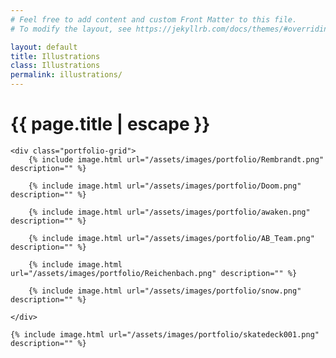```yaml
---
# Feel free to add content and custom Front Matter to this file.
# To modify the layout, see https://jekyllrb.com/docs/themes/#overriding-theme-defaults

layout: default
title: Illustrations
class: Illustrations
permalink: illustrations/
---
```


<div class="wrapper">
    <h1 class="post-title">{{ page.title | escape }}</h1>
</div>

<div class="portfolio-content">

    <div class="portfolio-grid">
        {% include image.html url="/assets/images/portfolio/Rembrandt.png" description="" %}

        {% include image.html url="/assets/images/portfolio/Doom.png" description="" %}

        {% include image.html url="/assets/images/portfolio/awaken.png" description="" %}

        {% include image.html url="/assets/images/portfolio/AB_Team.png" description="" %}

        {% include image.html url="/assets/images/portfolio/Reichenbach.png" description="" %}

        {% include image.html url="/assets/images/portfolio/snow.png" description="" %}

    </div>

    {% include image.html url="/assets/images/portfolio/skatedeck001.png" description="" %}

</div>